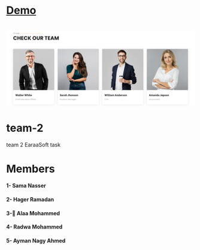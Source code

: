 <h1><a href="https://aymannagyahmed.github.io/team-2/">Demo</a></h1><br>
<img src="assets/media/Capture.PNG" alt="demo"><br>

# team-2
team 2 EaraaSoft task

# Members

#### 1- Sama Nasser
#### 2- Hager Ramadan
#### 3- ِAlaa Mohammed
#### 4- Radwa Mohammed
#### 5- Ayman Nagy Ahmed